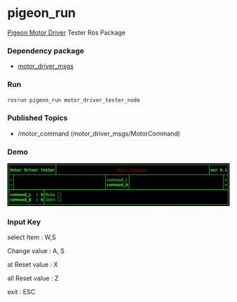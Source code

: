 # pigeon_run

[Pigeon Motor Driver](https://github.com/PigeonSensei/pigeon_motor_driver) Tester Ros Package

### Dependency package

- [motor_driver_msgs](https://github.com/PigeonSensei/pigeon_motor_driver/tree/master/motor_driver_msgs)

### Run

```bash
rosrun pigeon_run motor_driver_tester_node
```

### Published Topics

- /motor_command (motor_driver_msgs/MotorCommand)

### Demo

![motor_driver_tester_deme](./demo/demo.gif)

### Input Key

select Item : W,S

Change value : A, S

at Reset value : X

all Reset value : Z

exit : ESC
